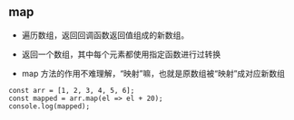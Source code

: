 ## map

- 遍历数组，返回回调函数返回值组成的新数组。

- 返回一个数组，其中每个元素都使用指定函数进行过转换

- map 方法的作用不难理解，“映射”嘛，也就是原数组被“映射”成对应新数组

```
const arr = [1, 2, 3, 4, 5, 6];
const mapped = arr.map(el => el + 20);
console.log(mapped);
```
